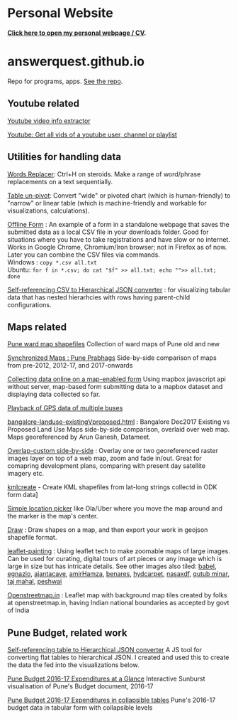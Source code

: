 # Personal Website
**[Click here to open my personal webpage / CV](http://nikhilvj.co.in/).**

# answerquest.github.io
Repo for programs, apps. [See the repo](https://github.com/answerquest/answerquest.github.io).

## Youtube related
[Youtube video info extractor](youtube-info-extractor.html)

[Youtube: Get all vids of a youtube user, channel or playlist](youtube-all-vids-info.html)

## Utilities for handling data
[Words Replacer](words-replacer.html): Ctrl+H on steroids. Make a range of word/phrase replacements on a text sequentially.

[Table un-pivot](table-unpivot.html): Convert "wide" or pivoted chart (which is human-friendly) to "narrow" or linear table (which is machine-friendly and workable for visualizations, calculations).

[Offline Form](offline-form.html) : An example of a form in a standalone webpage that saves the submitted data as a local CSV file in your downloads folder. Good for situations where you have to take registrations and have slow or no internet. Works in Google Chrome, Chromium/Iron browser; not in Firefox as of now. Later you can combine the CSV files via commands.<br>
Windows : `copy *.csv all.txt`<br>
Ubuntu: `for f in *.csv; do cat "$f" >> all.txt; echo "">> all.txt; done`

[Self-referencing CSV to Hierarchical JSON converter](selfrefCSV_2_hierarchJSON.html) : for visualizing tabular data that has nested hierarhcies with rows having parent-child configurations.


## Maps related
[Pune ward map shapefiles](https://github.com/datameet-pune/datameet-pune.github.io/tree/master/maps) Collection of ward maps of Pune old and new

[Synchronized Maps : Pune Prabhags](pune_07-12-17_sync.html) Side-by-side comparison of maps from pre-2012, 2012-17, and 2017-onwards

[Collecting data online on a map-enabled form](form2mapbox-encrypted.html) Using mapbox javascript api without server, map-based form submitting data to a mapbox dataset and displaying data collected so far.

[Playback of GPS data of multiple buses](https://answerquest.github.io/GPSPlayback/)

<!--
[Overlap](overlap.html) : Load image/raster maps like Development Plan, fading in and out over zoomable web map with satellite view and other map views.
[Overlap-custom](overlap-custom.html) : Overlay your own raster or georeferenced map. <br>Put any tiles URL schema like `../{z}/{x}/{y}..` at bottom and press Update. 
<br>Explore <http://mapwarper.net> for many such rasters. 
<br>Mapbox tilesets can also be used, look up its URL schema online.
<br>You can also directly load the tileset by putting `?url={URL}` at the end, 
<br>or `?mapwarper={id}` for Mapwarper maps, 
<br>or `mapbox={id}&accesstoken={accesstoken}` for Mapbox tilesets. (If you have geo-referenced your map using QGIS and have the GeoTIFF file on your computer, you can upload it to Mapbox Studio under Tilesets. Upload it there, then use this tool to make it shareable on the web.)
-->

[bangalore-landuse-existingVproposed.html](bangalore-landuse-existingVproposed.html) : Bangalore Dec2017 Existing vs Proposed Land Use Maps side-by-side comparison, overlaid over web map. Maps georeferenced by Arun Ganesh, Datameet.

[Overlap-custom side-by-side](overlap-custom-side.html) : Overlay one or two georeferenced raster images layer on top of a web map, zoom and fade in/out. Great for comapring development plans, comparing with present day satellite imagery etc.

[kmlcreate](kmlcreate.html) - Create KML shapefiles from lat-long strings collectd in ODK form data]

[Simple location picker](leaflet-center-location-picker.html) like Ola/Uber where you move the map around and the marker is the map's center.

[Draw](draw.html) : Draw shapes on a map, and then export your work in geojson shapefile format.

[leaflet-painting](https://server.nikhilvj.co.in/tilemaker/leaflet-painting.html) : Using leaflet tech to make zoomable maps of large images. Can be used for curating, digital tours of art pieces or any image which is large in size but has intricate details. See other images also tiled: [babel](https://server.nikhilvj.co.in/tilemaker/leaflet-painting.html?p=babel), [egnazio](https://server.nikhilvj.co.in/tilemaker/leaflet-painting.html?p=egnazio), [ajantacave](https://server.nikhilvj.co.in/tilemaker/leaflet-painting.html?p=ajantaCave26#3/75.78/-87.10), [amirHamza](https://server.nikhilvj.co.in/tilemaker/leaflet-painting.html?p=amirHamza), [benares](https://server.nikhilvj.co.in/tilemaker/leaflet-painting.html?p=benares), [hydcarpet](https://server.nikhilvj.co.in/tilemaker/leaflet-painting.html?p=hydcarpet#4/82.60/-91.45), [nasaxdf](https://server.nikhilvj.co.in/tilemaker/leaflet-painting.html?p=nasaxdf&z=4#2/63.2/-44.5), [qutub minar](https://server.nikhilvj.co.in/tilemaker/leaflet-painting.html?p=qutub1&z=4), [taj mahal](https://server.nikhilvj.co.in/tilemaker/leaflet-painting.html?p=tajMahal&z=6#1/0/0), [peshwai](https://server.nikhilvj.co.in/tilemaker/leaflet-painting.html?p=templePeshwai&z=5)

[Openstreetmap.in](osm-in.html) : Leaflet map with background map tiles created by folks at openstreetmap.in, having Indian national boundaries as accepted by govt of India

## Pune Budget, related work
[Self-referencing table to Hierarchical JSON converter](https://files.nikhilvj.co.in/selfrefCSV_2_hierarchJSON.html) A JS tool for converting flat tables to hierarchical JSON. I created and used this to create the data the fed into the visualizations below.

[Pune Budget 2016-17 Expenditures at a Glance](https://files.nikhilvj.co.in/pune-budget-viz-2.html) Interactive Sunburst visualisation of Pune's Budget document, 2016-17

[Pune Budget 2016-17 Expenditures in collapsible tables](https://files.nikhilvj.co.in/pune-budget-viz-4.html) Pune's 2016-17 budget data in tabular form with collapsible levels
